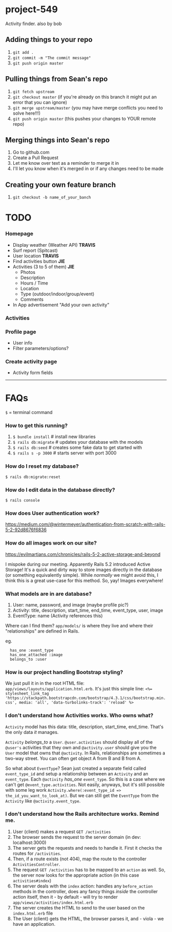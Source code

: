 # project-549
Activity finder.
also by bob


## Adding things to your repo
1. `git add .`
2. `git commit -m "The commit message"`
3. `git push origin master`

## Pulling things from Sean's repo
1. `git fetch upstream`
2. `git checkout master` (if you're already on this branch it might put an error that you can ignore)
3. `git merge upstream/master` (you may have merge conflicts you need to solve here!!!)
4. `git push origin master` (this pushes your changes to YOUR remote repo)

## Merging things into Sean's repo
1. Go to github.com
2. Create a Pull Request
3. Let me know over text as a reminder to merge it in
4. I'll let you know when it's merged in or if any changes need to be made

## Creating your own feature branch
1. `git checkout -b name_of_your_banch`


# TODO

### Homepage
- Display weather (Weather API) **TRAVIS**
- Surf report (Spitcast) 
- User location **TRAVIS**
- Find activities button **JIE**
- Activities (3 to 5 of them) **JIE**
  - Photos
  - Description
  - Hours / Time
  - Location
  - Type (outdoor/indoor/group/event)
  - Comments
- In App advertisement "Add your own activity"

### Activities

### Profile page
- User info
- Filter parameters/options?

### Create activity page
- Activity form fields

---

# FAQs

`$` = terminal command

### How to get this running?

1. `$ bundle install` # install new libraries
2. `$ rails db:migrate` # updates your database with the models
3. `$ rails db:seed` # creates some fake data to get started with
3. `$ rails s -p 3000` # starts server with port 3000

### How do I reset my database?

`$ rails db:migrate:reset`

### How do I edit data in the database directly?

`$ rails console`

### How does User authentication work?

https://medium.com/@wintermeyer/authentication-from-scratch-with-rails-5-2-92d8676f6836

### How do all images work on our site?

https://evilmartians.com/chronicles/rails-5-2-active-storage-and-beyond

I mispoke during our meeting. Apparently Rails 5.2 introduced Active Storage! It's a quick and dirty way to store images directly in the database (or something equivalently simple). While *normally* we might avoid this, I think this is a great use-case for this method. So, yay! Images everywhere!

### What models are in are database?

1. User: name, password, and image (maybe profile pic?)
2. Activity: title, description, start_time, end_time, event_type, user, image
3. EventType: name (Activity references this)

Where can I find them? `app/models/` is where they live and where their "relationships" are defined in Rails.

eg. 

```
  has_one :event_type
  has_one_attached :image
  belongs_to :user
```

### How is our project handling Bootstrap styling?

We just pull it in in the root HTML file: `app/views/layouts/application.html.erb`. It's just this simple line: `<%= stylesheet_link_tag 'https://stackpath.bootstrapcdn.com/bootstrap/4.3.1/css/bootstrap.min.css', media: 'all', 'data-turbolinks-track': 'reload' %>`

### I don't understand how Activities works. Who owns what?

`Activity` model has this data: title, description, start_time, end_time. That's the only data *it* manages. 

`Activity` *belongs_to* a `User`. `@user.activities` should display all of the `@user's` activities that they own and `@activity.user` should give you the `User` model that owns that `@activity`. In Rails, relationships are sometimes a two-way street. You can often get object A from B and B from A. 

So what about `EventType`? Sean just created a separate field called `event_type_id` and setup a relationship between an `Activity` and an `event_type`. Each `@activity` *has_one* `event_type`. So this is a case where we can't get `@event_type.activities`. Not easily, anyways, but it's still possible with some leg work `Activity.where(:event_type_id => the_id_you_want_to_look_at)`. But we can still get the `EventType` from the `Activity` like `@activity.event_type`.

### I don't understand how the Rails architecture works. Remind me.

1. User (client) makes a request `GET /activities`
2. The browser sends the request to the server domain (in dev: localhost:3000)
3. The server gets the requests and needs to handle it. First it checks the routes for `/activities`.
4. Then, if a route exists (not 404), map the route to the controller `ActivitiesController`.
5. The request `GET /activities` has to be mapped to an `action` as well. So, the server now looks for the appropriate action (in this case `activities#index`)
6. The server deals with the `index` action: handles any `before_action` methods in the controller, does any fancy things *inside* the controller action itself, then it - by default - will try to render `app/views/activities/index.html.erb`
7. The server creates the HTML to send to the user based on the `index.html.erb` file
8. The User (client) gets the HTML, the browser parses it, and - viola - we have an application.
